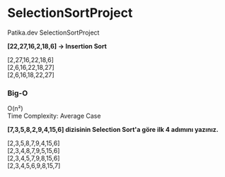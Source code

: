 # SelectionSortProject
Patika.dev SelectionSortProject

**[22,27,16,2,18,6] -> Insertion Sort**

[2,27,16,22,18,6]  
[2,6,16,22,18,27]  
[2,6,16,18,22,27]  

### Big-O ### 
O(n²)  
Time Complexity: Average Case  

**[7,3,5,8,2,9,4,15,6] dizisinin Selection Sort'a göre ilk 4 adımını yazınız.**  

[2,3,5,8,7,9,4,15,6]  
[2,3,4,8,7,9,5,15,6]  
[2,3,4,5,7,9,8,15,6]   
[2,3,4,5,6,9,8,15,7]  
